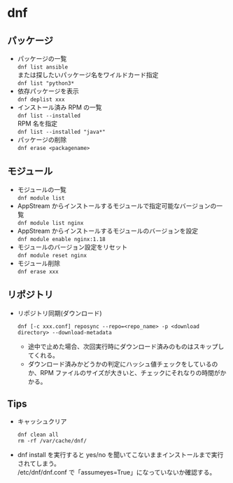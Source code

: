 # dnf


## パッケージ

* パッケージの一覧  
  `dnf list ansible`  
  または探したいパッケージ名をワイルドカード指定  
  `dnf list "python3*`
* 依存パッケージを表示  
  `dnf deplist xxx`
* インストール済み RPM の一覧  
  `dnf list --installed`  
  RPM 名を指定  
  `dnf list --installed "java*"`  
* パッケージの削除  
  `dnf erase <packagename>`

## モジュール

* モジュールの一覧  
`dnf module list`
* AppStream からインストールするモジュールで指定可能なバージョンの一覧  
`dnf module list nginx`
* AppStream からインストールするモジュールのバージョンを設定  
`dnf module enable nginx:1.18`
* モジュールのバージョン設定をリセット  
`dnf module reset nginx`
* モジュール削除  
  `dnf erase xxx`

## リポジトリ

* リポジトリ同期(ダウンロード)
  ```
  dnf [-c xxx.conf] reposync --repo=<repo_name> -p <download directory> --download-metadata
  ```
  * 途中で止めた場合、次回実行時にダウンロード済みのものはスキップしてくれる。
  * ダウンロード済みかどうかの判定にハッシュ値チェックをしているのか、RPM ファイルのサイズが大きいと、チェックにそれなりの時間がかかる。

## Tips

* キャッシュクリア
  ```
  dnf clean all
  rm -rf /var/cache/dnf/
  ```
* dnf install を実行すると yes/no を聞いてこないままインストールまで実行されてしまう。  
  /etc/dnf/dnf.conf で「assumeyes=True」になっていないか確認する。
